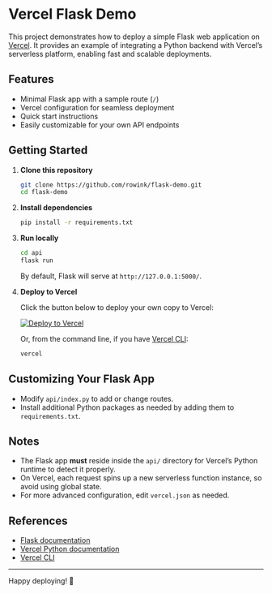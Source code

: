 # Vercel Flask Demo

This project demonstrates how to deploy a simple Flask web application on [Vercel](https://vercel.com/). It provides an example of integrating a Python backend with Vercel’s serverless platform, enabling fast and scalable deployments.

## Features

- Minimal Flask app with a sample route (`/`)
- Vercel configuration for seamless deployment
- Quick start instructions
- Easily customizable for your own API endpoints

## Getting Started

1. **Clone this repository**

   ```bash
   git clone https://github.com/rowink/flask-demo.git
   cd flask-demo
   ```

2. **Install dependencies**

   ```bash
   pip install -r requirements.txt
   ```

3. **Run locally**

   ```bash
   cd api
   flask run
   ```

   By default, Flask will serve at `http://127.0.0.1:5000/`.

4. **Deploy to Vercel**

   Click the button below to deploy your own copy to Vercel:

   [![Deploy to Vercel](https://vercel.com/button)](https://vercel.com/import/project?template=https://github.com/rowink/flask-demo)

   Or, from the command line, if you have [Vercel CLI](https://vercel.com/docs/cli):

   ```bash
   vercel
   ```

## Customizing Your Flask App

- Modify `api/index.py` to add or change routes.
- Install additional Python packages as needed by adding them to `requirements.txt`.

## Notes

- The Flask app **must** reside inside the `api/` directory for Vercel’s Python runtime to detect it properly.
- On Vercel, each request spins up a new serverless function instance, so avoid using global state.
- For more advanced configuration, edit `vercel.json` as needed.

## References

- [Flask documentation](https://flask.palletsprojects.com/)
- [Vercel Python documentation](https://vercel.com/docs/runtimes#official-runtimes/python)
- [Vercel CLI](https://vercel.com/docs/cli)

---

Happy deploying! 🚀
